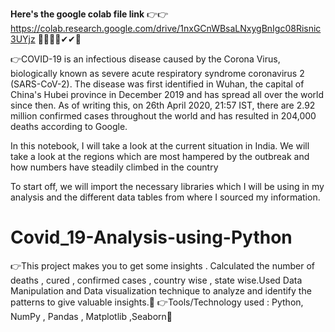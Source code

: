  **Here's the google colab file link**
 👉👉 https://colab.research.google.com/drive/1nxGCnWBsaLNxygBnIgc08Risnic3UYjz  🙌🙌🙂🙂✔✔🎉
 
 
 
 
👉COVID-19 is an infectious disease caused by the Corona Virus, biologically known as severe acute respiratory syndrome coronavirus 2 (SARS-CoV-2). The disease was first identified in Wuhan, the capital of China's Hubei province in December 2019 and has spread all over the world since then. As of writing this, on 26th April 2020, 21:57 IST, there are 2.92 million confirmed cases throughout the world and has resulted in 204,000 deaths according to Google.

In this notebook, I will take a look at the current situation in India. We will take a look at the regions which are most hampered by the outbreak and how numbers have steadily climbed in the country

To start off, we will import the necessary libraries which I will be using in my analysis and the different data tables from where I sourced my information.

# Covid_19-Analysis-using-Python
👉This project makes you to get some insights . Calculated the number of deaths , cured , confirmed cases , country wise , state wise.Used Data Manipulation and Data visualization technique to analyze and identify the patterns to give valuable insights.🙌
👉Tools/Technology used : Python, NumPy , Pandas , Matplotlib ,Seaborn🎉
